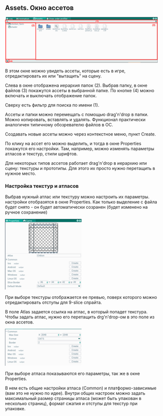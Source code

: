 ## Assets. Окно ассетов
![assets](assets.png)

В этом окне можно увидеть ассеты, которые есть в игре, отредактировать их или "вытащить" на сцену.

Слева в окне отображена иерархия папок (2). Выбрав папку, в окне файлов (3) покажутся ассеты в выбранной папке. По кнопке (4) можно включать и выключать отображение папок.

Сверху есть фильтр для поиска по имени (1).

Ассеты и папки можно перемещать с помощью drag'n'drop в папки. Можно копировать, вставлять и удалять. Функционал практически аналогичен типичному обозревателю файлов в ОС.

Создавать новые ассеты можно через контекстное меню, пункт Create.

По клику на ассет его можно выделить, и тогда в окне Properties покажутся его настройки. Там, например, можно изменять параметры атласов и текстур, стили шрифтов.

Для некоторых типов ассетов работает drag'n'drop в иерархию или сцену: текстуры и прототипы. Для этого их просто нужно перетащить в нужное место.

### Настройка текстур и атласов

Выбрав нужный атлас или текстуру можно настроить их параметры. настройки отобразятся в окне Properties. Как только выделение с файла будет снято - он будет автоматически созранен (будет изменено на ручное сохранение)

<img src="image.png" width="50%">

При выборе текстуры отображается ее превью, поверх которого можно отредактировать отступы для 9-slice спрайта.

В поле Atlas задается ссылка на атлас, в который попадет текстура. Чтобы задать атлас, нужно его перетащить drg'n'drop-ом в это поле из окна ассетов.

<img src="atlas.png" width="50%">

При выборе атласа показываются его параметры, так же в окне Properties.

В нем есть общие настройки атласа (Common) и платформо-зависимые (вам это не нужно по идее). Внутри общих настроек можно задать максимальный размер страницы атласа (может быть упакован в несколько страниц), формат сжатия и отступы для текстур при упаковке.
